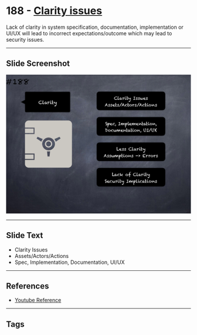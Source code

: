 # 188 - [Clarity issues](Clarity%20issues.md)
Lack of clarity in system specification, documentation, implementation or UI/UX will lead to incorrect expectations/outcome which may lead to security issues.
___
## Slide Screenshot
![0188.png](../../images/5.%20Pitfalls%20and%20Best%20Practices%20201/188.png)
___
## Slide Text
- Clarity Issues
- Assets/Actors/Actions
- Spec, Implementation, Documentation, UI/UX
___
## References
- [Youtube Reference](https://youtu.be/QSsfkmcdbPw?t=439)
___
## Tags
